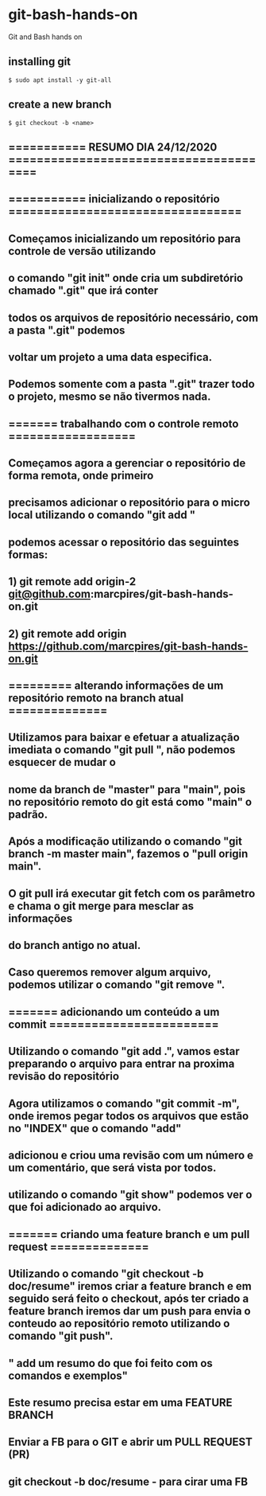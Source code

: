# git-bash-hands-on

Git and Bash hands on

## installing git

```shell
$ sudo apt install -y git-all
```

## create a new branch

```shell
$ git checkout -b <name>
```

## =========== RESUMO DIA 24/12/2020 =======================================
## =========== inicializando o repositório =================================
## Começamos inicializando um repositório para controle de versão utilizando
## o comando "git init" onde cria um subdiretório chamado ".git" que irá conter
## todos os arquivos de repositório necessário, com a  pasta ".git" podemos
## voltar um projeto a uma data especifica.
## Podemos somente com a pasta ".git" trazer todo o projeto, mesmo se não tivermos nada.

## ======= trabalhando com o controle remoto ==================
## Começamos agora a gerenciar o repositório de forma remota, onde primeiro 
## precisamos adicionar o repositório para o micro local utilizando o comando "git add <nome> <URL>"
## podemos acessar o repositório das seguintes formas:
## 1) git remote add origin-2 git@github.com:marcpires/git-bash-hands-on.git
## 2) git remote add origin https://github.com/marcpires/git-bash-hands-on.git

## ========= alterando informações de um repositório remoto na branch atual ==============
## Utilizamos para baixar e efetuar a atualização imediata o comando "git pull <nome>", não podemos esquecer de mudar o
## nome da branch de "master" para "main", pois no repositório remoto do git está como "main" o padrão.
## Após a modificação utilizando o comando "git branch -m master main", fazemos o "pull origin main".
## O git pull irá executar git fetch com os parâmetro e chama o git merge para mesclar as informações
## do branch antigo no atual.
## Caso queremos remover algum arquivo, podemos utilizar o comando "git remove <nome>".

## ======= adicionando um conteúdo a um commit ========================
## Utilizando o comando "git add .", vamos estar preparando o arquivo para entrar na proxima revisão do repositório
## Agora utilizamos o comando "git commit -m", onde iremos pegar todos os arquivos que estão no "INDEX" que o comando "add"
## adicionou e criou uma revisão com um número e um comentário, que será vista por todos.
## utilizando o comando "git show" podemos ver o que foi adicionado ao arquivo.

## ======= criando uma feature branch e um pull request ==============
## Utilizando o comando "git checkout -b doc/resume" iremos criar a feature branch e em seguido será feito o checkout, após ter criado a feature branch iremos dar um push para envia o conteudo ao repositório remoto utilizando o comando "git push".





## " add um resumo do que foi feito com os comandos e exemplos"
## Este resumo precisa estar em uma FEATURE BRANCH
## Enviar a FB para o GIT e abrir um PULL REQUEST (PR)

## git checkout -b doc/resume - para cirar uma FB 

